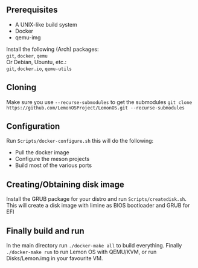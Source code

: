 ## Prerequisites
* A UNIX-like build system
* Docker
* qemu-img

Install the following (Arch) packages:\
`git`, `docker`, `qemu`\
Or Debian, Ubuntu, etc.:\
`git`, `docker.io`, `qemu-utils`

## Cloning
Make sure you use `--recurse-submodules` to get the submodules
`git clone https://github.com/LemonOSProject/LemonOS.git --recurse-submodules`

## Configuration
Run ```Scripts/docker-configure.sh``` this will do the following:
* Pull the docker image
* Configure the meson projects
* Build most of the various ports

## Creating/Obtaining disk image
Install the GRUB package for your distro and run `Scripts/createdisk.sh`. This will create a disk image with limine as BIOS bootloader and GRUB for EFI

## Finally build and run
In the main directory run `./docker-make all` to build everything. Finally `./docker-make run` to run Lemon OS with QEMU/KVM, or run Disks/Lemon.img in your favourite VM.
